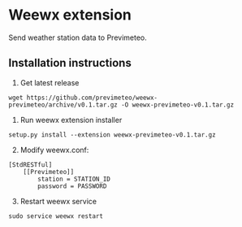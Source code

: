 Weewx extension 
====

Send weather station data to Previmeteo.

Installation instructions
----

1) Get latest release

```
wget https://github.com/previmeteo/weewx-previmeteo/archive/v0.1.tar.gz -O weewx-previmeteo-v0.1.tar.gz
```

1) Run weewx extension installer

```
setup.py install --extension weewx-previmeteo-v0.1.tar.gz
```

2) Modify weewx.conf:

```
[StdRESTful]
    [[Previmeteo]]
        station = STATION_ID
        password = PASSWORD
```

3) Restart weewx service

```
sudo service weewx restart
```
